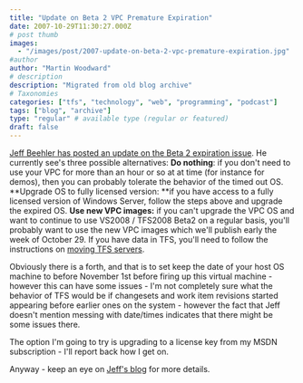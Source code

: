 ```yaml
---
title: "Update on Beta 2 VPC Premature Expiration"
date: 2007-10-29T11:30:27.000Z
# post thumb
images:
  - "/images/post/2007-update-on-beta-2-vpc-premature-expiration.jpg"
#author
author: "Martin Woodward"
# description
description: "Migrated from old blog archive"
# Taxonomies
categories: ["tfs", "technology", "web", "programming", "podcast"]
tags: ["blog", "archive"]
type: "regular" # available type (regular or featured)
draft: false
---
```


[Jeff Beehler has posted an update on the Beta 2 expiration issue](http://blogs.msdn.com/jeffbe/archive/2007/10/27/update-on-expiring-vs2008-beta2-vpcs.aspx). He currently see's three possible alternatives: **Do nothing**: if you don't need to use your VPC for more than an hour or so at at time (for instance for demos), then you can probably tolerate the behavior of the timed out OS. **Upgrade OS to fully licensed version: **if you have access to a fully licensed version of Windows Server, follow the steps above and upgrade the expired OS. **Use new VPC images:** if you can't upgrade the VPC OS and want to continue to use VS2008 / TFS2008 Beta2 on a regular basis, you'll probably want to use the new VPC images which we'll publish early the week of October 29. If you have data in TFS, you'll need to follow the instructions on [moving TFS servers](http://msdn2.microsoft.com/en-us/library/ms404879%28VS.90%29.aspx).

Obviously there is a forth, and that is to set keep the date of your host OS machine to before November 1st before firing up this virtual machine - however this can have some issues - I'm not completely sure what the behavior of TFS would be if changesets and work item revisions started appearing before earlier ones on the system - however the fact that Jeff doesn't mention messing with date/times indicates that there might be some issues there.

The option I'm going to try is upgrading to a license key from my MSDN subscription - I'll report back how I get on.

Anyway - keep an eye on [Jeff's blog](http://blogs.msdn.com/jeffbe/) for more details.
